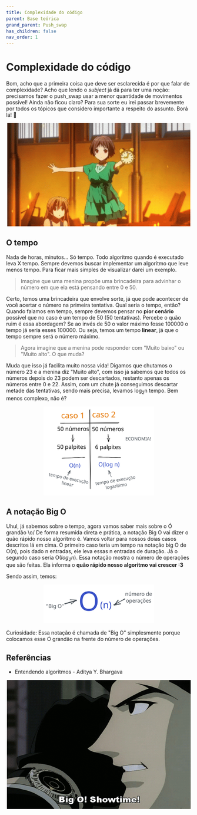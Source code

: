 ```yaml
---
title: Complexidade do código
parent: Base teórica
grand_parent: Push_swap
has_children: false
nav_order: 1
---
```


# Complexidade do código

Bom, acho que a primeira coisa que deve ser esclarecida é por que falar de complexidade? Acho que lendo o *subject* já dá para ter uma noção: precisamos fazer o push_swap usar a menor quantidade de movimentos possível! Ainda não ficou claro? Para sua sorte eu irei passar brevemente por todos os tópicos que considero importante a respeito do assunto. Borá lá! 👀

<p align="center">
  <img src="../images/time-anime.gif">
</p>

## O tempo

Nada de horas, minutos... Só tempo. Todo algoritmo quando é executado leva X tempo. Sempre devemos buscar implementar um algoritmo que leve menos tempo. Para ficar mais simples de visualizar darei um exemplo.

> Imagine que uma menina propõe uma brincadeira para advinhar o número em que ela está pensando entre 0 e 50.

Certo, temos uma brincadeira que envolve sorte, já que pode acontecer de você acertar o número na primeira tentativa. Qual seria o tempo, então? Quando falamos em tempo, sempre devemos pensar no __pior cenário__ possível que no caso é um tempo de 50 (50 tentativas). Percebe o quão ruim é essa abordagem? Se ao invés de 50 o valor máximo fosse 100000 o tempo já seria esses 100000. Ou seja, temos um tempo __linear__, já que o tempo sempre será o número máximo.

> Agora imagine que a menina pode responder com "Muito baixo" ou "Muito alto". O que muda?

Muda que isso já facilita muito nossa vida! Digamos que chutamos o número 23 e a menina diz "Muito alto", com isso já sabemos que todos os números depois do 23 podem ser descartados, restanto apenas os números entre 0 e 22. Assim, com um chute já conseguimos descartar metade das tentativas, sendo mais precisa, levamos log<sub>2</sub>n tempo. Bem menos complexo, não é?

<p align="center">
    <img src="../images/tempo.svg" width="300px">
</p>

## A notação Big O

Uhul, já sabemos sobre o tempo, agora vamos saber mais sobre o Ó grandão \o/ De forma resumida direta e prática, a notação Big O vai dizer o quão rápido nosso algoritmo é. Vamos voltar para nossos doias casos descritos lá em cima. O primeiro caso teria um tempo na notação big O de O(_n_), pois dado n entradas, ele leva essas n entradas de duração. Já o segundo caso seria O(_log<sub>2</sub>n_). Essa notação mostra o número de operações que são feitas. Ela informa o __quão rápido nosso algoritmo vai crescer :3__

Sendo assim, temos:
<p align="center">
    <img src="../images/bigo.svg" width="300px">
</p>

Curiosidade:
Essa notação é chamada de "Big O" simplesmente porque colocamos esse Ó grandão na frente do número de operações.

## Referências

- Entendendo algoritmos - Aditya Y. Bhargava

<p align="center">
  <img src="../images/big-o-anime.gif">
</p>